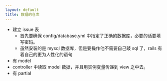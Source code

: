 ```yaml
---
layout: default
title: 数据的仓库
---
```



- 建立 issue 表
  - 首先要确保 config/database.yml 中指定了正确的数据库，必要的话要填写密码。
  - 虽然安装的是 mysql 数据库，但是要操作他不需要自己敲 sql 了，rails 有着自己的更为人性化的语句
- 有 model
- controller 中读取 model 数据，并且用实例变量传递到 view 之中去。
- 有 partial
